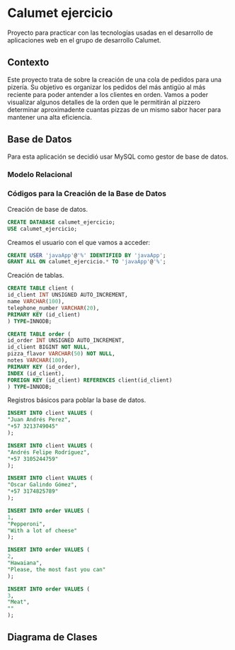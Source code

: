 # Calumet ejercicio
Proyecto para practicar con las tecnologías usadas en el desarrollo de aplicaciones web en el grupo 
de desarrollo Calumet.

## Contexto
Este proyecto trata de sobre la creación de una cola de pedidos para una pizería. Su objetivo es 
organizar los pedidos del más antigüo al más reciente para poder antender a los clientes en orden. 
Vamos a poder visualizar algunos detalles de la orden que le permitirán al pizzero determinar 
aproximadente cuantas pizzas de un mismo sabor hacer para mantener una alta eficiencia.

## Base de Datos
Para esta aplicación se decidió usar MySQL como gestor de base de datos.
### Modelo Relacional

### Códigos para la Creación de la Base de Datos
Creación de base de datos.
```SQL
CREATE DATABASE calumet_ejercicio;
USE calumet_ejercicio;
```
Creamos el usuario con el que vamos a acceder:
```SQL
CREATE USER 'javaApp'@'%' IDENTIFIED BY 'javaApp';
GRANT ALL ON calumet_ejercicio.* TO 'javaApp'@'%';
```
Creación de tablas.
```SQL
CREATE TABLE client (
id_client INT UNSIGNED AUTO_INCREMENT,
name VARCHAR(100),
telephone_number VARCHAR(20),
PRIMARY KEY (id_client)
) TYPE=INNODB;

CREATE TABLE order (
id_order INT UNSIGNED AUTO_INCREMENT,
id_client BIGINT NOT NULL,
pizza_flavor VARCHAR(50) NOT NULL,
notes VARCHAR(100),
PRIMARY KEY (id_order),
INDEX (id_client),
FOREIGN KEY (id_client) REFERENCES client(id_client)
) TYPE=INNODB;
```
Registros básicos para poblar la base de datos.
```SQL
INSERT INTO client VALUES (
"Juan Andrés Perez",
"+57 3213749045"
);

INSERT INTO client VALUES (
"Andrés Felipe Rodríguez",
"+57 3105244759"
);

INSERT INTO client VALUES (
"Oscar Galindo Gómez",
"+57 3174825789"
);

INSERT INTO order VALUES (
1,
"Pepperoni",
"With a lot of cheese"
);

INSERT INTO order VALUES (
2,
"Hawaiana",
"Please, the most fast you can"
);

INSERT INTO order VALUES (
3,
"Meat",
""
);
```

## Diagrama de Clases
